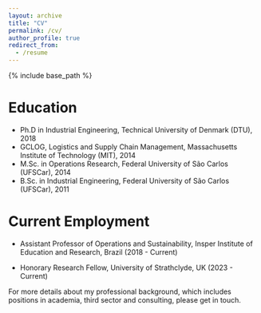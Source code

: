```yaml
---
layout: archive
title: "CV"
permalink: /cv/
author_profile: true
redirect_from:
  - /resume
---
```


{% include base_path %}

Education
======
* Ph.D in Industrial Engineering, Technical University of Denmark (DTU), 2018
* GCLOG, Logistics and Supply Chain Management, Massachusetts Institute of Technology (MIT), 2014
* M.Sc. in Operations Research, Federal University of São Carlos (UFSCar), 2014
* B.Sc. in Industrial Engineering, Federal University of São Carlos (UFSCar), 2011

Current Employment
======
* Assistant Professor of Operations and Sustainability, Insper Institute of Education and Research, Brazil (2018 - Current)

* Honorary Research Fellow, University of Strathclyde, UK (2023 - Current)
  

For more details about my professional background, which includes positions in academia, third sector and consulting, please get in touch.

<!--

Skills
======
* Skill 1
* Skill 2
  * Sub-skill 2.1
  * Sub-skill 2.2
  * Sub-skill 2.3
* Skill 3

Publications
======
  <ul>{% for post in site.publications %}
    {% include archive-single-cv.html %}
  {% endfor %}</ul>
  
Talks
======
  <ul>{% for post in site.talks %}
    {% include archive-single-talk-cv.html %}
  {% endfor %}</ul>
  
Teaching
======
  <ul>{% for post in site.teaching %}
    {% include archive-single-cv.html %}
  {% endfor %}</ul>
  
Service and leadership
======
* Currently signed in to 43 different slack teams
{:/comment}

-->

